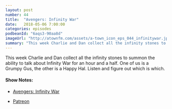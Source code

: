 ```yaml
---
layout: post
number: 44
title:  "Avengers: Infinity War"
date:   2018-05-06 7:00:00
categories: episodes
podbeanId: "6aqs3-90aa8d"
imageUrl: "http://atownfm.com/assets/a-town_icon_eps_044_infinitywar.jpg"
summary: "This week Charlie and Dan collect all the infinity stones to summon the ability to talk about Infinity War for an hour and a half. One of us is a Grumpy Gus, the other is a Happy Hal. Listen and figure out which is which."
---
```


This week Charlie and Dan collect all the infinity stones to summon the ability to talk about Infinity War for an hour and a half. One of us is a Grumpy Gus, the other is a Happy Hal. Listen and figure out which is which.

#### Show Notes:
- [Avengers: Infinity War](https://www.imdb.com/title/tt4154756/)

- [Patreon](https://www.patreon.com/atownfm)